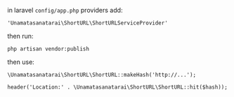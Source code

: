 in laravel `config/app.php` providers add:

`'Unamatasanatarai\ShortURL\ShortURLServiceProvider'`

then run:

`php artisan vendor:publish`

then use:

`\Unamatasanatarai\ShortURL\ShortURL::makeHash('http://...');`

`header('Location:' . \Unamatasanatarai\ShortURL\ShortURL::hit($hash));`